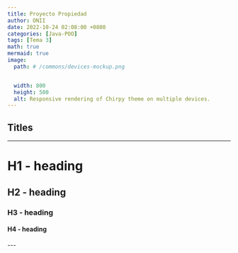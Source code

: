```yaml
---
title: Proyecto Propiedad
author: ONII
date: 2022-10-24 02:08:00 +0800
categories: [Java-POO]
tags: [Tema 3]
math: true
mermaid: true
image:
  path: # /commons/devices-mockup.png


  width: 800
  height: 500
  alt: Responsive rendering of Chirpy theme on multiple devices.
---
```



## Titles
---
# H1 - heading

<h2 data-toc-skip>H2 - heading</h2>

<h3 data-toc-skip>H3 - heading</h3>

<h4>H4 - heading</h4>
---
<br>
